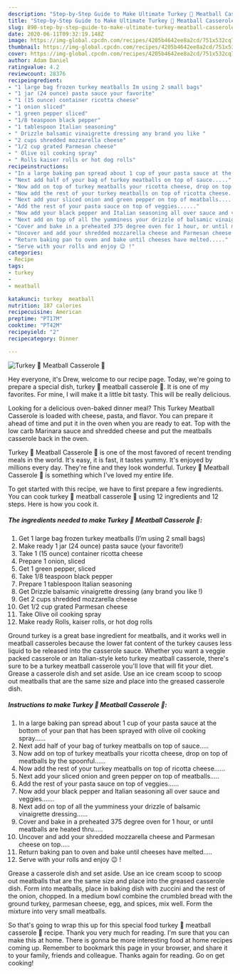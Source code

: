 ```yaml
---
description: "Step-by-Step Guide to Make Ultimate Turkey 🦃 Meatball Casserole 🥘"
title: "Step-by-Step Guide to Make Ultimate Turkey 🦃 Meatball Casserole 🥘"
slug: 890-step-by-step-guide-to-make-ultimate-turkey-meatball-casserole
date: 2020-06-11T09:32:19.148Z
image: https://img-global.cpcdn.com/recipes/4205b4642ee8a2cd/751x532cq70/turkey-🦃-meatball-casserole-🥘-recipe-main-photo.jpg
thumbnail: https://img-global.cpcdn.com/recipes/4205b4642ee8a2cd/751x532cq70/turkey-🦃-meatball-casserole-🥘-recipe-main-photo.jpg
cover: https://img-global.cpcdn.com/recipes/4205b4642ee8a2cd/751x532cq70/turkey-🦃-meatball-casserole-🥘-recipe-main-photo.jpg
author: Adam Daniel
ratingvalue: 4.2
reviewcount: 28376
recipeingredient:
- "1 large bag frozen turkey meatballs Im using 2 small bags"
- "1 jar (24 ounce) pasta sauce your favorite"
- "1 (15 ounce) container ricotta cheese"
- "1 onion sliced"
- "1 green pepper sliced"
- "1/8 teaspoon black pepper"
- "1 tablespoon Italian seasoning"
- " Drizzle balsamic vinaigrette dressing any brand you like "
- "2 cups shredded mozzarella cheese"
- "1/2 cup grated Parmesan cheese"
- " Olive oil cooking spray"
- " Rolls kaiser rolls or hot dog rolls"
recipeinstructions:
- "In a large baking pan spread about 1 cup of your pasta sauce at the bottom of your pan that has been sprayed with olive oil cooking spray......"
- "Next add half of your bag of turkey meatballs on top of sauce....."
- "Now add on top of turkey meatballs your ricotta cheese, drop on top of meatballs by the spoonful......"
- "Now add the rest of your turkey meatballs on top of ricotta cheese......"
- "Next add your sliced onion and green pepper on top of meatballs....."
- "Add the rest of your pasta sauce on top of veggies......"
- "Now add your black pepper and Italian seasoning all over sauce and veggies......."
- "Next add on top of all the yumminess your drizzle of balsamic vinaigrette dressing......"
- "Cover and bake in a preheated 375 degree oven for 1 hour, or until meatballs are heated thru....."
- "Uncover and add your shredded mozzarella cheese and Parmesan cheese on top....."
- "Return baking pan to oven and bake until cheeses have melted....."
- "Serve with your rolls and enjoy 😉 !"
categories:
- Recipe
tags:
- turkey
- 
- meatball

katakunci: turkey  meatball 
nutrition: 187 calories
recipecuisine: American
preptime: "PT17M"
cooktime: "PT42M"
recipeyield: "2"
recipecategory: Dinner

---
```



![Turkey 🦃 Meatball Casserole 🥘](https://img-global.cpcdn.com/recipes/4205b4642ee8a2cd/751x532cq70/turkey-🦃-meatball-casserole-🥘-recipe-main-photo.jpg)

Hey everyone, it's Drew, welcome to our recipe page. Today, we're going to prepare a special dish, turkey 🦃 meatball casserole 🥘. It is one of my favorites. For mine, I will make it a little bit tasty. This will be really delicious.

Looking for a delicious oven-baked dinner meal? This Turkey Meatball Casserole is loaded with cheese, pasta, and flavor. You can prepare it ahead of time and put it in the oven when you are ready to eat. Top with the low carb Marinara sauce and shredded cheese and put the meatballs casserole back in the oven.

Turkey 🦃 Meatball Casserole 🥘 is one of the most favored of recent trending meals in the world. It's easy, it is fast, it tastes yummy. It's enjoyed by millions every day. They're fine and they look wonderful. Turkey 🦃 Meatball Casserole 🥘 is something which I've loved my entire life.


To get started with this recipe, we have to first prepare a few ingredients. You can cook turkey 🦃 meatball casserole 🥘 using 12 ingredients and 12 steps. Here is how you cook it.

<!--inarticleads1-->

##### The ingredients needed to make Turkey 🦃 Meatball Casserole 🥘:

1. Get 1 large bag frozen turkey meatballs (I’m using 2 small bags)
1. Make ready 1 jar (24 ounce) pasta sauce (your favorite!)
1. Take 1 (15 ounce) container ricotta cheese
1. Prepare 1 onion, sliced
1. Get 1 green pepper, sliced
1. Take 1/8 teaspoon black pepper
1. Prepare 1 tablespoon Italian seasoning
1. Get  Drizzle balsamic vinaigrette dressing (any brand you like !)
1. Get 2 cups shredded mozzarella cheese
1. Get 1/2 cup grated Parmesan cheese
1. Take  Olive oil cooking spray
1. Make ready  Rolls, kaiser rolls, or hot dog rolls


Ground turkey is a great base ingredient for meatballs, and it works well in meatball casseroles because the lower fat content of the turkey causes less liquid to be released into the casserole sauce. Whether you want a veggie packed casserole or an Italian-style keto turkey meatball casserole, there&#39;s sure to be a turkey meatball casserole you&#39;ll love that will fit your diet. Grease a casserole dish and set aside. Use an ice cream scoop to scoop out meatballs that are the same size and place into the greased casserole dish. 

<!--inarticleads2-->

##### Instructions to make Turkey 🦃 Meatball Casserole 🥘:

1. In a large baking pan spread about 1 cup of your pasta sauce at the bottom of your pan that has been sprayed with olive oil cooking spray......
1. Next add half of your bag of turkey meatballs on top of sauce.....
1. Now add on top of turkey meatballs your ricotta cheese, drop on top of meatballs by the spoonful......
1. Now add the rest of your turkey meatballs on top of ricotta cheese......
1. Next add your sliced onion and green pepper on top of meatballs.....
1. Add the rest of your pasta sauce on top of veggies......
1. Now add your black pepper and Italian seasoning all over sauce and veggies.......
1. Next add on top of all the yumminess your drizzle of balsamic vinaigrette dressing......
1. Cover and bake in a preheated 375 degree oven for 1 hour, or until meatballs are heated thru.....
1. Uncover and add your shredded mozzarella cheese and Parmesan cheese on top.....
1. Return baking pan to oven and bake until cheeses have melted.....
1. Serve with your rolls and enjoy 😉 !


Grease a casserole dish and set aside. Use an ice cream scoop to scoop out meatballs that are the same size and place into the greased casserole dish. Form into meatballs, place in baking dish with zuccini and the rest of the onion, chopped. In a medium bowl combine the crumbled bread with the ground turkey, parmesan cheese, egg, and spices, mix well. Form the mixture into very small meatballs. 

So that's going to wrap this up for this special food turkey 🦃 meatball casserole 🥘 recipe. Thank you very much for reading. I'm sure that you can make this at home. There is gonna be more interesting food at home recipes coming up. Remember to bookmark this page in your browser, and share it to your family, friends and colleague. Thanks again for reading. Go on get cooking!

